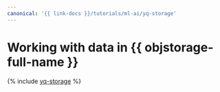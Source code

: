 ```yaml
---
canonical: '{{ link-docs }}/tutorials/ml-ai/yq-storage'
---
```


# Working with data in {{ objstorage-full-name }}

{% include [yq-storage](../../_tutorials/ml-ai/yq-storage.md) %}
